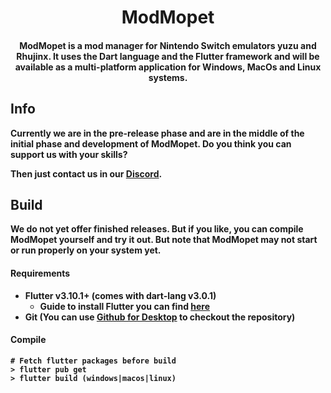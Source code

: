 <h1 align="center">ModMopet</h1>

<h4 align="center"><b>ModMopet is a mod manager for Nintendo Switch emulators <b>yuzu and <b>Rhujinx</b>. It uses the Dart language and the Flutter framework and will be available as a multi-platform application for Windows, MacOs and Linux systems.</h4>

## Info
Currently we are in the **pre-release** phase and are in the middle of the initial phase and development of ModMopet. Do you think you can support us with your skills?  
  
Then just contact us in our [Discord](https://discord.gg/TthKPE3X).

## Build
We do not yet offer finished releases. But if you like, you can compile ModMopet yourself and try it out. But note that ModMopet may not start or run properly on your system yet.

#### Requirements
- Flutter v3.10.1+ (comes with dart-lang v3.0.1)
	- Guide to install Flutter you can find [here](https://docs.flutter.dev/get-started/install)
- Git (You can use [Github for Desktop](https://desktop.github.com) to checkout the repository)

#### Compile
    # Fetch flutter packages before build
    > flutter pub get
    > flutter build (windows|macos|linux)
